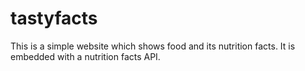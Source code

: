# tastyfacts
This is a simple website which shows food and its nutrition facts. It is embedded with a nutrition facts API. 
